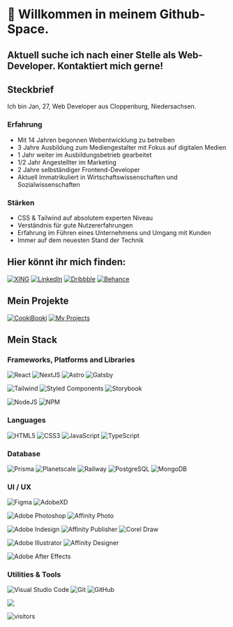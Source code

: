 # 👋 Willkommen in meinem Github-Space.

## Aktuell suche ich nach einer Stelle als Web-Developer. Kontaktiert mich gerne!

## Steckbrief

Ich bin Jan, 27, Web Developer aus Cloppenburg, Niedersachsen.

### Erfahrung
* Mit 14 Jahren begonnen Webentwicklung zu betreiben
* 3 Jahre Ausbildung zum Mediengestalter mit Fokus auf digitalen Medien
* 1 Jahr weiter im Ausbildungsbetrieb gearbeitet
* 1/2 Jahr Angestellter im Marketing
* 2 Jahre selbständiger Frontend-Developer
* Aktuell Immatrikuliert in Wirtschaftswissenschaften und Sozialwissenschaften

### Stärken
* CSS & Tailwind auf absolutem experten Niveau
* Verständnis für gute Nutzererfahrungen
* Erfahrung im Führen eines Unternehmens und Umgang mit Kunden
* Immer auf dem neuesten Stand der Technik

## Hier könnt ihr mich finden:

[![XING](https://img.shields.io/badge/xing-%23006567.svg?style=for-the-badge&logo=xing&logoColor=white)](https://www.xing.com/profile/Jan_Francksen/cv)
[![LinkedIn](https://img.shields.io/badge/linkedin-%230077B5.svg?style=for-the-badge&logo=linkedin&logoColor=white)](https://www.linkedin.com/in/jan-francksen-8a7124258/)
[![Dribbble](https://img.shields.io/badge/Dribbble-EA4C89?style=for-the-badge&logo=dribbble&logoColor=white)](https://dribbble.com/JanFrancksen)
[![Behance](https://img.shields.io/badge/Behance-1769ff?style=for-the-badge&logo=behance&logoColor=white)](https://www.behance.net/janfrancksen)
<br>

## Mein Projekte

[![CookiBooki](https://img.shields.io/badge/CookiBooki-green?style=for-the-badge)](https://cookibooki.app)
[![My Projects](https://img.shields.io/badge/Alle_Projekte-red?style=for-the-badge)](https://github.com/stars/JanFrancksen)

## Mein Stack

### Frameworks, Platforms and Libraries

![React](https://img.shields.io/badge/react-282c34?style=for-the-badge&logo=react&logoColor=%2361DAFB)
![NextJS](https://img.shields.io/badge/nextjs-ffffff?style=for-the-badge&logo=next.js&logoColor=black)
![Astro](https://img.shields.io/badge/astro-a855f7?style=for-the-badge&logo=astro&logoColor=white)
![Gatsby](https://img.shields.io/badge/gatsby-7026b9?style=for-the-badge&logo=gatsby&logoColor=white)

![Tailwind](https://img.shields.io/badge/tailwind-39bdf9?style=for-the-badge&logo=tailwind-css&logoColor=white)
![Styled Components](https://img.shields.io/badge/styled--components-DB7093?style=for-the-badge&logo=styled-components&logoColor=white)
![Storybook](https://img.shields.io/badge/-Storybook-FF4785?style=for-the-badge&logo=storybook&logoColor=white)

![NodeJS](https://img.shields.io/badge/node.js-6DA55F?style=for-the-badge&logo=node.js&logoColor=white)
![NPM](https://img.shields.io/badge/NPM-%23000000.svg?style=for-the-badge&logo=npm&logoColor=white)

### Languages

![HTML5](https://img.shields.io/badge/html5-%23E34F26.svg?style=for-the-badge&logo=html5&logoColor=white)
![CSS3](https://img.shields.io/badge/css3-%231572B6.svg?style=for-the-badge&logo=css3&logoColor=white)
![JavaScript](https://img.shields.io/badge/javascript-%23323330.svg?style=for-the-badge&logo=javascript&logoColor=%23F7DF1E)
![TypeScript](https://img.shields.io/badge/typescript-%23323330.svg?style=for-the-badge&logo=typescript&logoColor=%3178c6)

### Database

![Prisma](https://img.shields.io/badge/Prisma-5a67d8?style=for-the-badge&logo=prisma&logoColor=white)
![Planetscale](https://img.shields.io/badge/Planetscale-ffffff?style=for-the-badge&logo=planetscale&logoColor=212121)
![Railway](https://img.shields.io/badge/Railway-212121?style=for-the-badge&logo=railway&logoColor=ffffff)
![PostgreSQL](https://img.shields.io/badge/Postgresql-212121?style=for-the-badge&logo=postgresql&logoColor=2a6ea2)
![MongoDB](https://img.shields.io/badge/MongoDB-%234ea94b.svg?style=for-the-badge&logo=mongodb&logoColor=white)

### UI / UX

![Figma](https://img.shields.io/badge/figma-%23F24E1E.svg?style=for-the-badge&logo=figma&logoColor=white)
![AdobeXD](https://img.shields.io/badge/figma-%23F24E1E.svg?style=for-the-badge&logo=figma&logoColor=white)

![Adobe Photoshop](https://img.shields.io/badge/adobe%20photoshop-32a8ff?style=for-the-badge&logo=adobe%20photoshop&logoColor=white)
![Affinity Photo](https://img.shields.io/badge/affinity%20photo-9058d8?style=for-the-badge&logo=affinity%20photo&logoColor=white)

![Adobe Indesign](https://img.shields.io/badge/adobe%20indesign-ff3366?style=for-the-badge&logo=adobe%20indesign&logoColor=white)
![Affinity Publisher](https://img.shields.io/badge/affinity%20publisher-ffa364?style=for-the-badge&logo=affinity%20publisher&logoColor=white)
![Corel Draw](https://img.shields.io/badge/Corel%20Draw-14b649?style=for-the-badge)

![Adobe Illustrator](https://img.shields.io/badge/adobe%20illustrator-f89600?style=for-the-badge&logo=adobe%20illustrator&logoColor=white)
![Affinity Designer](https://img.shields.io/badge/affinity%20designer-4bb9e5?style=for-the-badge&logo=affinity%20designer&logoColor=white)

![Adobe After Effects](https://img.shields.io/badge/adobe%20after%20effects-9b9aff?style=for-the-badge&logo=adobe%20after%20effects&logoColor=white)

### Utilities & Tools

![Visual Studio Code](https://img.shields.io/badge/Visual%20Studio%20Code-0078d7.svg?style=for-the-badge&logo=visual-studio-code&logoColor=white)
![Git](https://img.shields.io/badge/git-%23F05033.svg?style=for-the-badge&logo=git&logoColor=white)
![GitHub](https://img.shields.io/badge/github-%23121011.svg?style=for-the-badge&logo=github&logoColor=white)

<img src="https://github-readme-stats.vercel.app/api/top-langs/?username=JanFrancksen&layout=compact&langs_count=8" />

![visitors](https://visitor-badge.glitch.me/badge?page_id=JanFrancksen)
